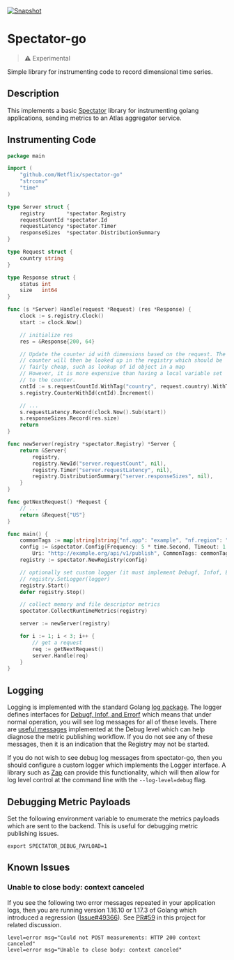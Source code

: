 [![Snapshot](https://github.com/Netflix/spectator-go/actions/workflows/snapshot.yml/badge.svg)](https://github.com/Netflix/spectator-go/actions/workflows/snapshot.yml)

# Spectator-go

> :warning: Experimental
 
Simple library for instrumenting code to record dimensional time series.

## Description

This implements a basic [Spectator](https://github.com/Netflix/spectator)
library for instrumenting golang applications, sending metrics to an Atlas
aggregator service.

## Instrumenting Code

```go
package main

import (
	"github.com/Netflix/spectator-go"
	"strconv"
	"time"
)

type Server struct {
	registry       *spectator.Registry
	requestCountId *spectator.Id
	requestLatency *spectator.Timer
	responseSizes  *spectator.DistributionSummary
}

type Request struct {
	country string
}

type Response struct {
	status int
	size   int64
}

func (s *Server) Handle(request *Request) (res *Response) {
	clock := s.registry.Clock()
	start := clock.Now()

	// initialize res
	res = &Response{200, 64}

	// Update the counter id with dimensions based on the request. The
	// counter will then be looked up in the registry which should be
	// fairly cheap, such as lookup of id object in a map
	// However, it is more expensive than having a local variable set
	// to the counter.
	cntId := s.requestCountId.WithTag("country", request.country).WithTag("status", strconv.Itoa(res.status))
	s.registry.CounterWithId(cntId).Increment()

	// ...
	s.requestLatency.Record(clock.Now().Sub(start))
	s.responseSizes.Record(res.size)
	return
}

func newServer(registry *spectator.Registry) *Server {
	return &Server{
		registry,
		registry.NewId("server.requestCount", nil),
		registry.Timer("server.requestLatency", nil),
		registry.DistributionSummary("server.responseSizes", nil),
	}
}

func getNextRequest() *Request {
	// ...
	return &Request{"US"}
}

func main() {
	commonTags := map[string]string{"nf.app": "example", "nf.region": "us-west-1"}
	config := &spectator.Config{Frequency: 5 * time.Second, Timeout: 1 * time.Second,
		Uri: "http://example.org/api/v1/publish", CommonTags: commonTags}
	registry := spectator.NewRegistry(config)

	// optionally set custom logger (it must implement Debugf, Infof, Errorf)
	// registry.SetLogger(logger)
	registry.Start()
	defer registry.Stop()

	// collect memory and file descriptor metrics
	spectator.CollectRuntimeMetrics(registry)

	server := newServer(registry)

	for i := 1; i < 3; i++ {
		// get a request
		req := getNextRequest()
		server.Handle(req)
	}
}
```

## Logging

Logging is implemented with the standard Golang [log package](https://pkg.go.dev/log). The logger
defines interfaces for [Debugf, Infof, and Errorf](./logger.go#L10-L14) which means that under
normal operation, you will see log messages for all of these levels. There are
[useful messages](https://github.com/Netflix/spectator-go/blob/master/registry.go#L268-L273)
implemented at the Debug level which can help diagnose the metric publishing workflow. If you do
not see any of these messages, then it is an indication that the Registry may not be started.

If you do not wish to see debug log messages from spectator-go, then you should configure a custom
logger which implements the Logger interface. A library such as [Zap](https://github.com/uber-go/zap)
can provide this functionality, which will then allow for log level control at the command line
with the `--log-level=debug` flag.

## Debugging Metric Payloads

Set the following environment variable to enumerate the metrics payloads which
are sent to the backend. This is useful for debugging metric publishing issues.

```
export SPECTATOR_DEBUG_PAYLOAD=1
```

## Known Issues

### Unable to close body: context canceled

If you see the following two error messages repeated in your application logs, then you are running
version 1.16.10 or 1.17.3 of Golang which introduced a regression ([Issue#49366]). See [PR#59] in
this project for related discussion.

```
level=error msg="Could not POST measurements: HTTP 200 context canceled"
level=error msg="Unable to close body: context canceled"
```

[Issue#49366]: https://github.com/golang/go/issues/49366
[PR#59]: https://github.com/Netflix/spectator-go/pull/59
